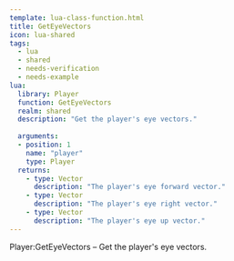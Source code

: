 ```yaml
---
template: lua-class-function.html
title: GetEyeVectors
icon: lua-shared
tags:
  - lua
  - shared
  - needs-verification
  - needs-example
lua:
  library: Player
  function: GetEyeVectors
  realm: shared
  description: "Get the player's eye vectors."
  
  arguments:
  - position: 1
    name: "player"
    type: Player
  returns:
    - type: Vector
      description: "The player's eye forward vector."
    - type: Vector
      description: "The player's eye right vector."
    - type: Vector
      description: "The player's eye up vector."
---
```


<div class="lua__search__keywords">
Player:GetEyeVectors &#x2013; Get the player's eye vectors.
</div>

